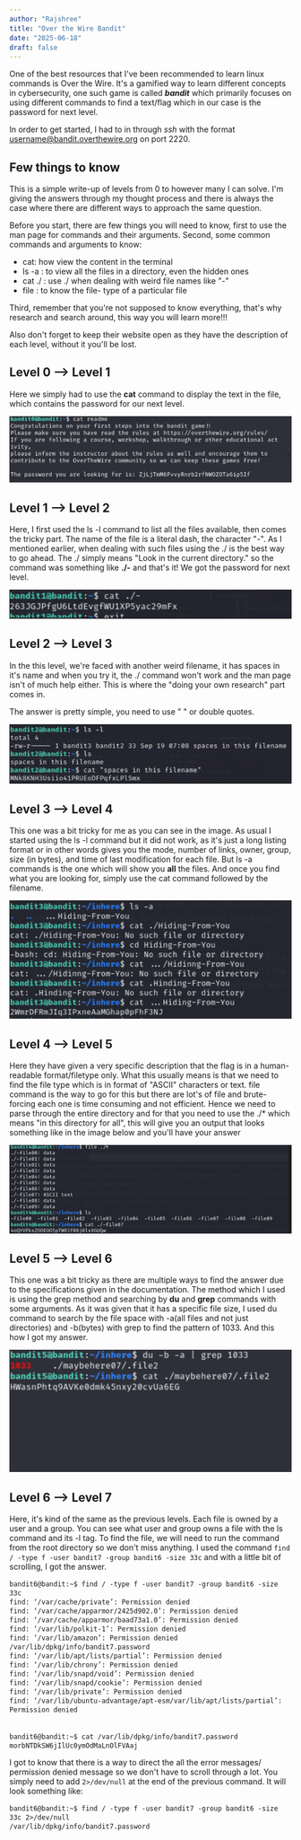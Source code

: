 ```yaml
---
author: "Rajshree"
title: "Over the Wire Bandit"
date: "2025-06-18"
draft: false
---
```


One of the best resources that I've been recommended to learn linux commands is Over the Wire. It's a gamified way to learn different concepts in cybersecurity, one such game is called ***bandit*** which primarily focuses on using different commands to find a text/flag which in our case is the password for next level. 

In order to get started, I had to in through *ssh* with the format username@bandit.overthewire.org on port 2220. 

## Few things to know

This is a simple write-up of levels from 0 to however many I can solve.  I'm giving the answers through my thought process and there is always the case where there are different ways to approach the same question. 

Before you start, there are few things you will need to know, first to use the man page for commands and their arguments. Second, some common commands and arguments to know:
- cat: how view the content in the terminal
- ls -a : to view all the files in a directory, even the hidden ones
- cat ./ : use ./ when dealing with weird file names like "-"
- file : to know the file- type of a particular file

Third, remember that you're not supposed to know everything, that's why research and search around, this way you will learn more!!! 

Also don't forget to keep their website open as they have the description of each level, without it you'll be lost.
## Level 0 --> Level 1
Here we simply had to use the **cat** command to display the text in the file, which contains the password for our next level. 

![l0](/bandit/l0.png)


## Level 1 --> Level 2

Here, I first used the ls -l command to list all the files available, then comes the tricky part. The name of the file is a literal dash, the character "-". As I mentioned earlier, when dealing with such files using the ./ is the best way to go ahead.  The ./ simply means "Look in the current directory."
so the command was something like **./-** and that's it! We got the password for next level.

![l1](/bandit/l1.png)


## Level 2 --> Level 3
In the this level, we're faced with another weird filename, it has spaces in it's name and when you try it, the ./ command won't work and the man page isn't of much help either. This is where the "doing your own research" part comes in. 

The answer is pretty simple, you need to use " " or double quotes.

![l2](/bandit/l2.png)


## Level 3 --> Level 4
This one was a bit tricky for me as you can see in the image. As usual I started using the ls -l command but it did not work, as it's just a long listing format or in other words gives you the mode, number of links, owner, group, size (in bytes), and time of last modification for each file. But ls -a commands is the one which will show you **all** the files. And once you find what you are looking for, simply use the cat command followed by the filename.

![l3](/bandit/l3.png)

## Level 4 --> Level 5
Here they have given a very specific description that the flag is in a human-readable format/filetype only. What this usually means is that we need to find the file type which is in format of "ASCII" characters or text. file command is the way to go for this but there are lot's of file and brute-forcing each one is time consuming and not efficient. Hence we need to parse through the entire directory and for that you need to use the ./* which means "in this directory for all", this will give you an output that looks something like in the image below and you'll have your answer

![l4](/bandit/l4.png)


## Level 5 --> Level 6
This one was a bit tricky as there are multiple ways to find the answer due to the specifications given in the documentation. The method which I used is using the grep method and searching by **du** and **grep** commands with some arguments. As it was given that it has a specific file size, I used du command to search by the file space with -a(all files and not just directories) and -b(bytes) with grep to find the pattern of 1033. And this how I got my answer.

![l5](/bandit/l5.png)


## Level 6 --> Level 7
Here, it's kind of the same as the previous levels. Each file is owned by a user and a group. You can see what user and group owns a file with the ls command and its -l tag. To find the file, we will need to run the command from the root directory so we don't miss anything. I used the command `find / -type f -user bandit7 -group bandit6 -size 33c`  and with a little bit of scrolling, I got the answer. 

```
bandit6@bandit:~$ find / -type f -user bandit7 -group bandit6 -size 33c
find: ‘/var/cache/private’: Permission denied
find: ‘/var/cache/apparmor/2425d902.0’: Permission denied
find: ‘/var/cache/apparmor/baad73a1.0’: Permission denied
find: ‘/var/lib/polkit-1’: Permission denied
find: ‘/var/lib/amazon’: Permission denied
/var/lib/dpkg/info/bandit7.password
find: ‘/var/lib/apt/lists/partial’: Permission denied
find: ‘/var/lib/chrony’: Permission denied
find: ‘/var/lib/snapd/void’: Permission denied
find: ‘/var/lib/snapd/cookie’: Permission denied
find: ‘/var/lib/private’: Permission denied
find: ‘/var/lib/ubuntu-advantage/apt-esm/var/lib/apt/lists/partial’: Permission denied


bandit6@bandit:~$ cat /var/lib/dpkg/info/bandit7.password
morbNTDkSW6jIlUc0ymOdMaLnOlFVAaj

```

I got to know that there is a way to direct the all the error messages/ permission denied message so we don't have to scroll through a lot. You simply need to add `2>/dev/null` at the end of the previous command. It will look something like: 

```
bandit6@bandit:~$ find / -type f -user bandit7 -group bandit6 -size 33c 2>/dev/null
/var/lib/dpkg/info/bandit7.password
```
